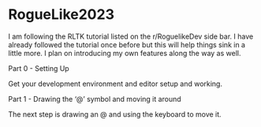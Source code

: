 # RogueLike2023
I am following the RLTK tutorial listed on the r/RoguelikeDev side bar. 
I have already followed the tutorial once before but this will help things sink in a little more. I plan on introducing my own features along the way as well.

Part 0 - Setting Up

Get your development environment and editor setup and working.

Part 1 - Drawing the ‘@’ symbol and moving it around

The next step is drawing an @ and using the keyboard to move it.
